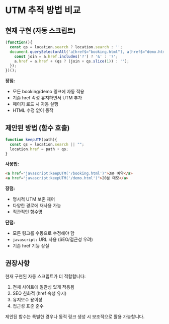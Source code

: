 # UTM 추적 방법 비교

## 현재 구현 (자동 스크립트)
```javascript
(function(){
  const qs = location.search ? location.search : '';
  document.querySelectorAll('a[href$="booking.html"], a[href$="demo.html"]').forEach(a=>{
    const join = a.href.includes('?') ? '&' : '?';
    a.href = a.href + (qs ? (join + qs.slice(1)) : '');
  });
})();
```

**장점:**
- 모든 booking/demo 링크에 자동 적용
- 기존 href 속성 유지하면서 UTM 추가
- 페이지 로드 시 자동 실행
- HTML 수정 없이 동작

## 제안된 방법 (함수 호출)
```javascript
function keepUTM(path){
  const qs = location.search || "";
  location.href = path + qs;
}
```

**사용법:**
```html
<a href="javascript:keepUTM('/booking.html')">3분 예약</a>
<a href="javascript:keepUTM('/demo.html')">20분 데모</a>
```

**장점:**
- 명시적 UTM 보존 제어
- 다양한 경로에 재사용 가능
- 직관적인 함수명

**단점:**
- 모든 링크를 수동으로 수정해야 함
- `javascript:` URL 사용 (SEO/접근성 우려)
- 기존 href 기능 상실

## 권장사항

현재 구현된 자동 스크립트가 더 적합합니다:
1. 전체 사이트에 일관성 있게 적용됨
2. SEO 친화적 (href 속성 유지)
3. 유지보수 용이성
4. 접근성 표준 준수

제안된 함수는 특별한 경우나 동적 링크 생성 시 보조적으로 활용 가능합니다.